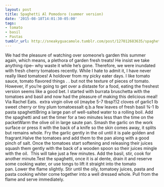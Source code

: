 ```yaml
---
layout: post
title: Spaghetti Al Pomodoro (summer version)
date: '2015-08-18T14:01:30-05:00'
tags:
- tomato
- basil
- Pastas
tumblr_url: http://sneakyguacamole.tumblr.com/post/127012683635/spaghetti-al-pomodoro-summer-version
---
```

We had the pleasure of watching over someone’s garden this summer again, which means, a plethora of garden fresh treats! He insist we take anything ripe– why waste it while he’s gone. Therefore, we were inundated with fresh cherry tomatoes recently. While I hate to admit it, I have never really liked tomatoes! A holdover from my picky eater days. I like tomato sauce, tomato flavored things . . but not the texture of pieces of tomato. However, if you’re going to get over a distaste for a food, eating the freshest version seems like a good bet. I started with burrata bruschetta with the tomatoes and basil and now had the pleasure of making this delicious meal! Via Rachel Eats.  extra virgin olive oil (maybe 5-7 tbsp?)2 cloves of garlic1 lb sweet cherry or tiny plum tomatoessalt q.b.a few leaves of fresh basil ¾-1 lb pasta spaghettiBring a large pan of well-salted water to a rolling boil. Add the spaghetti and set the timer for a two minutes less than the time on the packetWarm the olive oil in large saute pan. Smash the garlic on the work surface or press it with the back of a knife so the skin comes away, it splits but remains whole. Fry the garlic gently in the oil until it is pale golden and fragrant.Halve the tomatoes and add them to the pan along with a good pinch of salt. Once the tomatoes start softening and releasing their juices squash them gently with the back of a wooden spoon so their juices mingle with the oil.  This will take just a few minutes. Add the basil, stir, cook for another minute.Test the spaghetti, once it is al dente, drain it and reserve some cooking water, or use tongs to lift it straight into the tomato pan. Lower the flame slightly. Stir until the oily, tomatoey juices, pasta and pasta cooking whiter come together into a well dressed whole. Pull from the flame and serve immediately.
